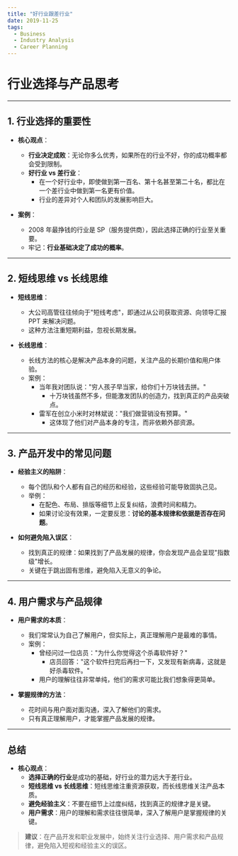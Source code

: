 ```yaml
---
title: "好行业跟差行业"
date: 2019-11-25
tags:
  - Business
  - Industry Analysis
  - Career Planning
---
```



# 行业选择与产品思考

---

## **1. 行业选择的重要性**

- **核心观点**：
  - **行业决定成败**：无论你多么优秀，如果所在的行业不好，你的成功概率都会受到限制。
  - **好行业 vs 差行业**：
    - 在一个好行业中，即使做到第一百名、第十名甚至第二十名，都比在一个差行业中做到第一名更有价值。
    - 行业的差异对个人和团队的发展影响巨大。

- **案例**：
  - 2008 年最挣钱的行业是 SP（服务提供商），因此选择正确的行业至关重要。
  - 牢记：**行业基础决定了成功的概率**。

---

## **2. 短线思维 vs 长线思维**

- **短线思维**：
  - 大公司高管往往倾向于"短线考虑"，即通过从公司获取资源、向领导汇报 PPT 来解决问题。
  - 这种方法注重短期利益，忽视长期发展。

- **长线思维**：
  - 长线方法的核心是解决产品本身的问题，关注产品的长期价值和用户体验。
  - 案例：
    - 当年我对团队说："穷人孩子早当家，给你们十万块钱去拼。"  
      - 十万块钱虽然不多，但能激发团队的创造力，找到真正的产品突破点。
    - 雷军在创立小米时对林斌说："我们做营销没有预算。"  
      - 这体现了他们对产品本身的专注，而非依赖外部资源。

---

## **3. 产品开发中的常见问题**

- **经验主义的陷阱**：
  - 每个团队和个人都有自己的经历和经验，这些经验可能导致固执己见。
  - 举例：
    - 在配色、布局、排版等细节上反复纠结，浪费时间和精力。
    - 如果讨论没有效果，一定要反思：**讨论的基本规律和依据是否存在问题**。

- **如何避免陷入误区**：
  - 找到真正的规律：如果找到了产品发展的规律，你会发现产品会呈现"指数级"增长。
  - 关键在于跳出固有思维，避免陷入无意义的争论。

---

## **4. 用户需求与产品规律**

- **用户需求的本质**：
  - 我们常常认为自己了解用户，但实际上，真正理解用户是最难的事情。
  - 案例：
    - 曾经问过一位店员："为什么你觉得这个杀毒软件好？"  
      - 店员回答："这个软件扫完后再扫一下，又发现有新病毒，这就是好杀毒软件。"
    - 用户的理解往往非常单纯，他们的需求可能比我们想象得更简单。

- **掌握规律的方法**：
  - 花时间与用户面对面沟通，深入了解他们的需求。
  - 只有真正理解用户，才能掌握产品发展的规律。

---

## **总结**

- **核心观点**：
  - **选择正确的行业**是成功的基础，好行业的潜力远大于差行业。
  - **短线思维 vs 长线思维**：短线思维注重资源获取，而长线思维关注产品本质。
  - **避免经验主义**：不要在细节上过度纠结，找到真正的规律才是关键。
  - **用户需求**：用户的理解和需求往往很简单，深入了解用户是掌握规律的关键。

> **建议**：在产品开发和职业发展中，始终关注行业选择、用户需求和产品规律，避免陷入短视和经验主义的误区。
